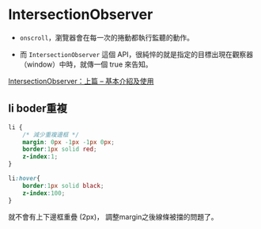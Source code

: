 # IntersectionObserver

- `onscroll`，瀏覽器會在每一次的捲動都執行監聽的動作。  

- 而 `IntersectionObserver` 這個 API，很純悴的就是指定的目標出現在觀察器（window）中時，就傳一個 true 來告知。  

<a href="https://www.letswrite.tw/intersection-oserver-basic/">IntersectionObserver：上篇 – 基本介紹及使用</a>


## li boder重複

```css
li {
    /* 減少重複邊框 */
    margin: 0px -1px -1px 0px;
    border:1px solid red;
    z-index:1;
}

li:hover{
    border:1px solid black;
    z-index:100;
}
```

就不會有上下邊框重疊 (2px)， 調整margin之後線條被擋的問題了。